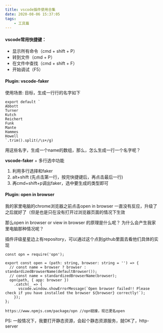 ```yaml
---
title: vscode插件使用合集
date: 2020-08-06 15:37:05
tags:
    - 工具篇
---
```


#### vscode常用快捷键：
- 显示所有命令（cmd + shift + P）
- 转到文件（cmd + P）
- 在文件中查找（cmd + shift + F）
- 开始调试（F5）

#### Plugin: vscode-faker
使用场景:
目标，生成一行行的名字如下
```
export default `
Abbott
Turner
Kutch
Reichert
Funk
Mante
Hammes
Howell
`.trim().split(/\s+/g)
```
用这些名字，生成一个name的数组，那么，怎么生成一行一个名字呢？

<strong>vscode-faker</strong> + 多行选中功能

1. 利用多行选择和faker
2. alt+shift (先点击第一行，按完快捷键后，再点击最后一行)
3. 再cmd+shift+p调出faker，选中要生成的类型即可

####  Plugin: open in browser

我的家里电脑的chrome浏览器之前点击open in browser 一直没有反应，升级了之后就好了（但是也是只在没有打开过浏览器页面的情况下生效

那么open in browser or view in browser 的原理是什么呢？ 为什么会产生我家里电脑那种情况呢？

插件评级星星边上有repository，可以通过这个点到github里面去看他们具体的实现
```
const opn = require('opn');

export const open = (path: string, browser: string = '') => {
  // const name = browser ? browser : standardizedBrowserName(defaultBrowser());
  // const name = standardizedBrowserName(browser);
  opn(path, { app: browser })
    .catch(_ => {
      vscode.window.showErrorMessage(`Open browser failed!! Please check if you have installed the browser ${browser} correctly!`);
    });
};
```
```
https://www.npmjs.com/package/opn //opn链接，现已更名open
```

PS: 一般情况下，我要打开静态资源，会起个静态资源服务，就OK了，http-server
